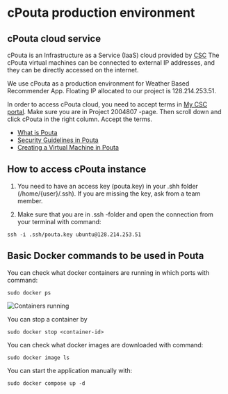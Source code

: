 # cPouta production environment

## cPouta cloud service

cPouta is an Infrastructure as a Service (IaaS) cloud provided by [CSC](https://www.csc.fi/)
The cPouta virtual machines can be connected to external IP addresses, and they can be directly accessed on the internet. 

We use cPouta as a production environment for Weather Based Recommender App. Floating IP allocated to our project is 128.214.253.51.

In order to access cPouta cloud, you need to accept terms in [My CSC portal](https://my.csc.fi/projects/2004807). Make sure you are in Project 2004807 -page. Then scroll down and click cPouta in the right column. Accept the terms.


* [What is Pouta](https://docs.csc.fi/cloud/pouta/pouta-what-is/)
* [Security Guidelines in Pouta](https://docs.csc.fi/cloud/pouta/pouta-what-is/)
* [Creating a Virtual Machine in Pouta](https://docs.csc.fi/cloud/pouta/launch-vm-from-web-gui/)

## How to access cPouta instance

1. You need to have an access key (pouta.key) in your .shh folder (/home/{user}/.ssh). If you are missing the key, ask from a team member. 

2. Make sure that you are in .ssh -folder and open the connection from your terminal with command:

`ssh -i .ssh/pouta.key ubuntu@128.214.253.51`


## Basic Docker commands to be used in Pouta

You can check what docker containers are running in which ports with command:

`sudo docker ps`

![Containers running](img/containers.svg)

You can stop a container by

`sudo docker stop <container-id>`

You can check what docker images are downloaded with command:

`sudo docker image ls`

You can start the application manually with:

`sudo docker compose up -d`
